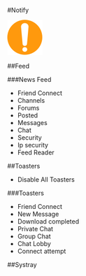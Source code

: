 #Notify

![notify settings logo](../img/settings/notify.png "Notify Settings")  

##Feed

###News Feed  
 - Friend Connect
 - Channels
 - Forums
 - Posted 
 - Messages
 - Chat
 - Security
 - Ip security
 - Feed Reader

##Toasters

- Disable All Toasters  

###Toasters

 - Friend Connect
 - New Message
 - Download completed
 - Private Chat
 - Group Chat
 - Chat Lobby
 - Connect attempt

##Systray


